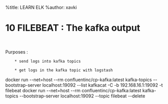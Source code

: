 %title: LEARN ELK
%author: xavki

# 10 FILEBEAT : The kafka output

<br>

Purposes :

		* send logs into kafka topics

		* get logs in the kafka topic with logstash


docker run --net=host --rm confluentinc/cp-kafka:latest kafka-topics --bootstrap-server localhost:19092 --list
kafkacat -C -b 192.168.16.1:19092 -t filebeat
docker run --net=host --rm confluentinc/cp-kafka:latest kafka-topics --bootstrap-server localhost:19092 --topic filebeat --delete

